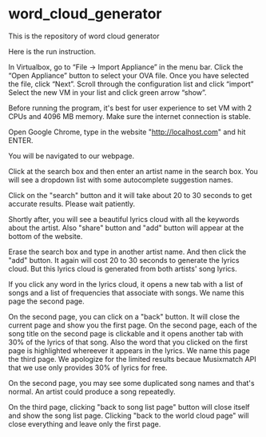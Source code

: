 # word_cloud_generator
This is the repository of word cloud generator

Here is the run instruction.

In Virtualbox, go to “File -> Import Appliance” in the menu bar. Click the “Open Appliance” button to select your OVA file. Once you have selected the file, click “Next”. Scroll through the configuration list and click “import” Select the new VM in your list and click green arrow “show”.

Before running the program, it's best for user experience to set VM with 2 CPUs and 4096 MB memory. Make sure the internet connection is stable. 

Open Google Chrome, type in the website "http://localhost.com" and hit ENTER. 

You will be navigated to our webpage.

Click at the search box and then enter an artist name in the search box. You will see a dropdown list with some autocomplete suggestion names.

Click on the "search" button and it will take about 20 to 30 seconds to get accurate results. Please wait patiently. 

Shortly after, you will see a beautiful lyrics cloud with all the keywords about the artist. Also "share" button and "add" button will appear at the bottom of the website.

Erase the search box and type in another artist name. And then click the "add" button. It again will cost 20 to 30 seconds to generate the lyrics cloud. But this lyrics cloud is generated from both artists' song lyrics. 

If you click any word in the lyrics cloud, it opens a new tab with a list of songs and a list of frequencies that associate with songs. We name this page the second page.

On the second page, you can click on a "back" button. It will close the current page and show you the first page.
On the second page, each of the song title on the second page is clickable and it opens another tab with 30% of the lyrics of that song. Also the word that you clicked on the first page is highlighted whereever it appears in the lyrics. We name this page the third page. We apologize for the limited results becaue Musixmatch API that we use only provides 30% of lyrics for free.

On the second page, you may see some duplicated song names and that's normal. An artist could produce a song repeatedly. 

On the third page, clicking "back to song list page" button will close itself and show the song list page. Clicking "back to the world cloud page" will close everything and leave only the first page. 
